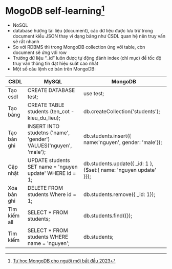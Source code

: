 # MogoDB self-learning[^1]
- NoSQL
- database hướng tài liệu (document), các dữ liệu được lưu trữ trong document kiểu JSON thay vì dạng bảng như CSDL quan hệ nên truy vấn sẽ rất nhanh
- So với RDBMS thì trong MongoDB collection ứng với table, còn document sẽ ứng với row
- Trường dữ liệu “_id” luôn được tự động đánh index (chỉ mục) để tốc độ truy vấn thông tin đạt hiệu suất cao nhất
- Một số câu lệnh cơ bản trên MongoDB:

| CSDL | MySQL | MongoDB |
|------|-------|---------|
|Tạo csdl | CREATE DATABASE test; | use test; |
Tạo bảng | CREATE TABLE students (ten_cot - kieu_du_lieu); | db.createCollection('students'); |
Tạo bản ghi | INSERT INTO studetns ('name', 'gender') VALUES('nguyen', 'male'); | db.students.insert({ name:'nguyen', gender: 'male'}); | 
Cập nhật | UPDATE students SET name = 'nguyen update' WHERE id = 1; | db.students.update({ _id: 1 },{$set:{ name: 'nguyen update' }}); | 
Xóa bản ghi | DELETE FROM students Where id = 1; | db.students.remove({ _id: 1}); | 
Tìm kiếm all | SELECT * FROM students; | db.students.find({}); | 
Tìm kiếm | SELECT * FROM students WHERE name = 'nguyen'; | db.students; | 

[^1]: [Tự học MongoDB cho người mới bắt đầu 2023](https://www.youtube.com/watch?v=cPzNMpkQm2o)
